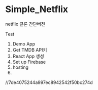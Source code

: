 # Simple_Netflix
netflix 클론 간단버전

Test

1. Demo App
2. Get TMDB API키 
3. React App 생성
4. Set up Firebase
5. hosting
6. 

//7de4075244a997ec8942542f50bc274d